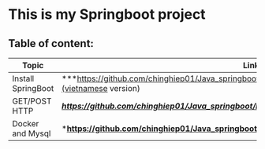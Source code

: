 # This is my Springboot project 

## Table of content: 

|         Topic       |                              Link                                                               |
| ------------------- | ------------------------------------------------------------------------------------------------|
| Install SpringBoot  |  ***https://github.com/chinghiep01/Java_springboot/blob/main/document/install_spring_boot.md***(vietnamese  version) |
| GET/POST HTTP       |  ***https://github.com/chinghiep01/Java_springboot/blob/main/document/GET%20_POST_HTTP.md***    |
| Docker and Mysql    |  ***https://github.com/chinghiep01/Java_springboot/blob/main/document/Docker_mysql.md**         |









